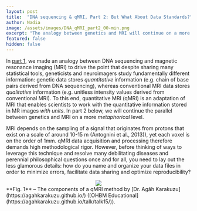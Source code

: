 ```yaml
---
layout: post
title:  "DNA sequencing & qMRI, Part 2: But What About Data Standards?"
author: Nadia
image: /assets/images/DNA_qMRI_part2_00-min.png
excerpt: "The analogy between genetics and MRI will continue on a more metaphorical level as we dive into the qMRI-BIDS data standard, the development of which was led by Dr. Agâh Karakuzu."
featured: false
hidden: false
---
```



In [part 1](https://qmrlab.org/2022/12/20/DNA-qMRI-part-1.html), we made an analogy between DNA sequencing and magnetic resonance imaging (MRI) to drive the point that despite sharing many statistical tools, geneticists and neuroimagers study fundamentally different information: genetic data stores _quantitative_ information (e.g. chain of base pairs derived from DNA sequencing), whereas conventional MRI data stores _qualitative_ information  (e.g. unitless intensity values derived from conventional MRI). To this end, quantitative MRI (qMRI) is an adaptation of MRI that enables scientists to work with the quantitative information stored in MR images _with units_. In part 2 below, we will continue the parallel between genetics and MRI on a more _metaphorical_ level.

MRI depends on the sampling of a signal that originates from protons that exist on a scale of around 10-15 m (Antognini et al., 2013)), yet each voxel is on the order of 1mm. qMRI data acquisition and processing therefore demands high methodological rigor. However, before thinking of ways to leverage this technique and resolve many debilitating diseases and perennial philosophical questions once and for all, you need to lay out the less glamorous details: how do you name and organize your data files in order to minimize errors, facilitate data sharing and optimize reproducibility?

<center> <img src="{{ site.baseurl }}/assets/images/DNA_qMRI_part2_01-min.png" style="border: 3px `#eb845f`"/> </center>**Fig. 1** – The components of a qMRI method by [Dr. Agâh Karakuzu](https://agahkarakuzu.github.io/) ([OHBM Educational](https://agahkarakuzu.github.io/talk/talk15/)).
